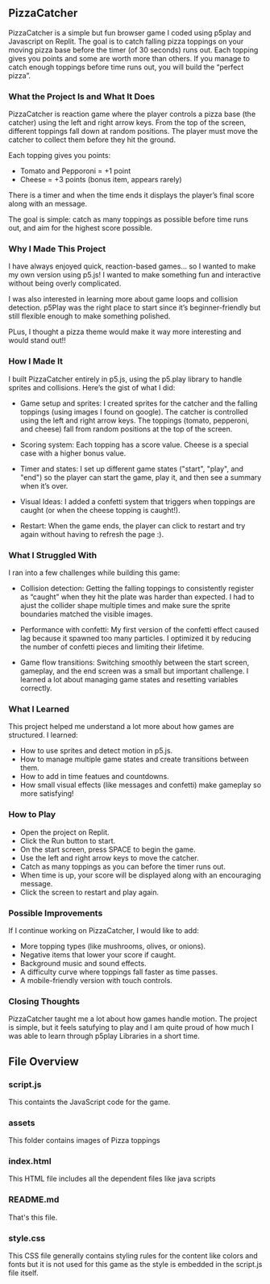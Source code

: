 ## PizzaCatcher

PizzaCatcher is a simple but fun browser game I coded using p5play and Javascript on Replit. The goal is to catch falling pizza toppings on your moving pizza base before the timer (of 30 seconds) runs out. Each topping gives you points and some are worth more than others. If you manage to catch enough toppings before time runs out, you will build the “perfect pizza”.

### What the Project Is and What It Does

PizzaCatcher is reaction game where the player controls a pizza base (the catcher) using the left and right arrow keys. From the top of the screen, different toppings fall down at random positions. The player must move the catcher to collect them before they hit the ground.

Each topping gives you points:

- Tomato and Pepporoni = +1 point
- Cheese = +3 points (bonus item, appears rarely)

There is a timer and when the time ends it displays the player’s final score along with an message.

The goal is simple: catch as many toppings as possible before time runs out, and aim for the highest score possible. 

### Why I Made This Project

I have always enjoyed quick, reaction-based games... so I wanted to make my own version using p5.js! I wanted to make something fun and interactive without being overly complicated.

I was also interested in learning more about game loops and collision detection. p5Play  was  the right place to start since it’s beginner-friendly but still flexible enough to make something polished.

PLus, I thought a pizza theme would make it way more interesting and would stand out!! 

###  How I Made It

I built PizzaCatcher entirely in p5.js, using the p5.play library to handle sprites and collisions. Here’s the gist of what I did:

- Game setup and sprites: I created sprites for the catcher and the falling toppings (using images I found on google). The catcher is controlled using the left and right arrow keys. The toppings (tomato, pepperoni, and cheese) fall from random positions at the top of the screen.

- Scoring system: Each topping has a score value. Cheese is a special case with a higher bonus value.

- Timer and states: I set up different game states ("start", "play", and "end") so the player can start the game, play it, and then see a summary when it’s over.

- Visual Ideas: I added a confetti system that triggers when toppings are caught (or when the cheese topping is caught!).

- Restart: When the game ends, the player can click to restart and try again without having to refresh the page :).

###  What I Struggled With

I ran into a few challenges while building this game:

- Collision detection: Getting the falling toppings to consistently register as “caught” when they hit the plate was harder than expected. I had to ajust the collider shape multiple times and make sure the sprite boundaries matched the visible images.

- Performance with confetti: My first version of the confetti effect caused lag because it spawned too many particles. I optimized it by reducing the number of confetti pieces and limiting their lifetime.

- Game flow transitions: Switching smoothly between the start screen, gameplay, and the end screen was a small but important challenge. I learned a lot about managing game states and resetting variables correctly.

### What I Learned

This project helped me understand a lot more about how games are structured. I learned:

- How to use sprites and detect motion in p5.js.
- How to manage multiple game states and create transitions between them.
- How to add in time featues and countdowns.
- How small visual effects (like messages and confetti) make gameplay so more satisfying! 

### How to Play

- Open the project on Replit.
- Click the Run button to start.
- On the start screen, press SPACE to begin the game.
- Use the left and right arrow keys to move the catcher.
- Catch as many toppings as you can before the timer runs out.
- When time is up, your score will be displayed along with an encouraging message.
- Click the screen to restart and play again.

### Possible Improvements

If I continue working on PizzaCatcher, I would like to add:
- More topping types (like mushrooms, olives, or onions).
- Negative items that lower your score if caught.
- Background music and sound effects.
- A difficulty curve where toppings fall faster as time passes.
- A mobile-friendly version with touch controls.

### Closing Thoughts

PizzaCatcher taught me a lot about how games handle motion. The project is simple, but it feels satufying to play and I am quite proud of how much I was able to learn through p5play Libraries in a short time.

## File Overview

### script.js

This containts the JavaScript code for the game.

### assets

This folder contains images of Pizza toppings

### index.html

This HTML file includes all the dependent files like java scripts

### README.md

That's this file.   

### style.css

This CSS file generally contains styling rules for the content like colors and fonts but it is not used for this game as the style is embedded in the script.js file itself.  

